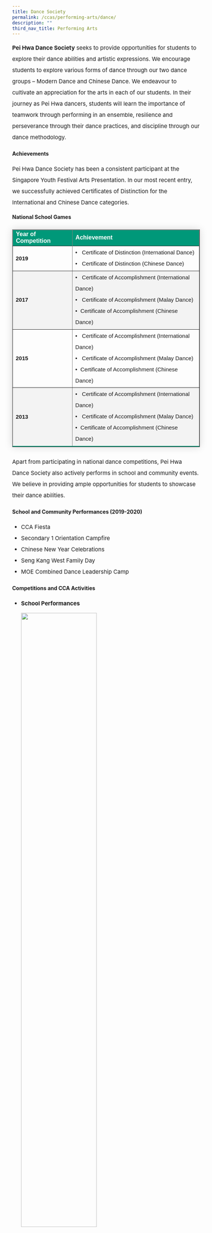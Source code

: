 ```yaml
---
title: Dance Society
permalink: /ccas/performing-arts/dance/
description: ""
third_nav_title: Performing Arts
---
```

<!doctype html>
<html>
<head>
<meta charset="utf-8">
<title>Untitled Document</title>
</head>

<body>
<p style="font-size:15px; line-height:2;margin-top:15px;"><strong>Pei Hwa Dance Society</strong> seeks to provide opportunities for students to explore their dance abilities and artistic expressions. We encourage students to explore various forms of dance through our two dance groups &ndash; Modern Dance and Chinese Dance. We endeavour to cultivate an appreciation for the arts in each of our students. In their journey as Pei Hwa dancers, students will learn the importance of teamwork through performing in an ensemble, resilience and perseverance through their dance practices, and discipline through our dance methodology.</p>

<h4><strong>Achievements</strong></h4>
<p style="font-size:15px; line-height:2;margin-top:15px;">Pei Hwa Dance Society has been a consistent participant at the Singapore Youth Festival Arts Presentation. In our most recent entry, we successfully achieved Certificates of Distinction for the International and Chinese Dance categories.</p>

<table border="1" style="border-collapse: collapse;margin: 25px 0;font-size:15px;font-family: sans-serif;box-shadow: 0 0 20px rgba(0, 0, 0, 0.15);">
<thead style="background-color: #009879; font-weight: bold; font-size: 16px;">
<tr>
				<td style="text-align:left;color:white;">Year of Competition</td>
				<td style="text-align:left;color:white;">Achievement</td>
			</tr>
</thead>

<tbody>
<tr><strong>National School Games</strong></tr>
<tr>
		<td>
			<strong>2019</strong>
		</td>
		<td style="font-size:15px; line-height:2">
				&#8226; &nbsp; Certificate of Distinction (International Dance)<br>
				&#8226; &nbsp; Certificate of Distinction (Chinese Dance)<br>
		</td>
</tr>
									
<tr style="background-color:#f3f3f3;">
		<td>
			<strong>2017</strong>
		</td>
		<td style="font-size:15px; line-height:2">
				&#8226; &nbsp; Certificate of Accomplishment (International Dance)<br>
				&#8226; &nbsp; Certificate of Accomplishment (Malay Dance)<br>
				&#8226;&nbsp; Certificate of Accomplishment (Chinese Dance)<br>
		</td>
</tr>
	
<tr>
		<td>
			<strong>2015</strong>
		</td>
		<td style="font-size:15px; line-height:2">
				&#8226; &nbsp; Certificate of Accomplishment (International Dance)<br>
				&#8226; &nbsp; Certificate of Accomplishment (Malay Dance)<br>
				&#8226;&nbsp; Certificate of Accomplishment (Chinese Dance)<br>
		</td>
</tr>
									
<tr style="background-color:#f3f3f3;border-bottom: 2px solid #009879;">
		<td>
			<strong>2013</strong>
		</td>
		<td style="font-size:15px; line-height:2">
				&#8226; &nbsp; Certificate of Accomplishment (International Dance)<br>
				&#8226; &nbsp; Certificate of Accomplishment (Malay Dance)<br>
				&#8226;&nbsp; Certificate of Accomplishment (Chinese Dance)<br>
		</td>
	</tr>
	
</tbody>
</table>
	
<p style="font-size:15px; line-height:2;margin-top:15px;">Apart from participating in national dance competitions, Pei Hwa Dance Society also actively performs in school and community events. We believe in providing ample opportunities for students to showcase their dance abilities.</p>

<h4><strong>School and Community Performances (2019-2020)</strong></h4>

<ul>
		<li style="font-size:15px; line-height:2;"> CCA Fiesta</li>
		<li style="font-size:15px; line-height:2;"> Secondary 1 Orientation Campfire</li>
		<li style="font-size:15px; line-height:2;"> Chinese New Year Celebrations</li>
		<li style="font-size:15px; line-height:2;"> Seng Kang West Family Day</li>
		<li style="font-size:15px; line-height:2;"> MOE Combined Dance Leadership Camp</li>
	</ul>
	
<h4><strong>Competitions and CCA Activities</strong></h4>
<ul>
		<li style="font-size:15px; line-height:2;">
			<strong> School Performances</strong><br>
			<img style="width: 65%;margin-top:10px;" src="/images/dance1.jpg" /><p style="text-align: center; font-size:13px;margin-top:5px;">Teachers&rsquo; Day Performance 2019</p>
		</li>
		<li style="font-size:15px; line-height:2;">
			<strong> Community Events</strong><br>
			<img style="width: 65%; margin-top:10px;" src="/images/dance2.jpg" /><p style="text-align: center; font-size:13px;margin-top:5px;">Performance at Anchorvale Community Club 2018</p><br>
			<img style="width: 65%; margin-top:10px;"  src="/images/dance3.jpg" /><p style="text-align: center; font-size:13px;margin-top:5px;">Performance at Seng Kang West Family Day 2019</p>
		</li>
		<li style="font-size:15px; line-height:2;">
			<strong> National Competitions</strong><br>
			<img style="width: 65%; margin-top:10px;" src="/images/dance5.jpg" /><p style="text-align: center; font-size:13px;margin-top:5px;">SYF (International Dance) 2019</p><br>
			<img style="width: 65%; margin-top:10px;" src="/images/dance4.jpg"  /><p style="text-align: center; font-size:13px;margin-top:5px;">SYF (Chinese Dance) 2019</p>
		</li>
</ul>


<h4><strong>Student Testimonials</strong></h4>
<blockquote style="font-size: 15px;
  width:100%;
  margin:50px auto;
  font-family:Open Sans;
  font-style:italic;
  color: #555555;
  padding:1.2em 25px 1.2em 25px;
  border-left:8px solid #78C0A8 ;
  line-height:1.6;
  position: relative;
  background:#EDEDED;">
"In Pei Hwa Dance Society, we perform as an ensemble. Above all, we value the importance of camaraderie, harmony and unity. The bonds that are forged through hours of dance practices together, leave an indelible mark on every Pei Hwa dancer. Even upon graduation, our dancers remain tight-knit and supportive of one another.
	<br>
	<br>
	We also lead a strong and robust mentorship programme. Our dance seniors and alumni are ever ready to dedicate their time and effort towards guiding and mentoring their dance juniors. In Pei Hwa Dance Society, everyone strives towards a common goal, and no student gets left behind."
	<img align="center" alt="" src="/images/dance6.png" style="width:70%; margin-top:10px"><br>
	<img align="center" alt="" src="/images/dance7.png" style="width:70%;">
	</blockquote>

<h4><strong>CCA Details</strong></h4>
<table border="1" style="width:100%;">
	<tbody>
		<tr>
			<td style="background-color: #54585d; font-weight: bold; font-size: 15px; border: 1px solid #54585d; color:white;border-bottom: 1px solid #dddddd;width:24%;">Teacher-In-Charge</td>
			<td style="border: 1px solid #dddfe1;font-size: 15px;">Mdm Tan Pan Ying Ranice</td>
		</tr>

<tr>
			<td style="background-color: #54585d; font-weight: bold; font-size: 15px; border: 1px solid #54585d;border-bottom: 1px solid #dddddd; color:white;">CCA Teacher(s)</td>
			<td style="border: 1px solid #dddfe1;font-size: 15px;">Ms Joanne Teo<br>Mrs Michelle Neo</td>
		</tr>

<tr>
			<td style="background-color: #54585d; font-weight: bold; font-size: 15px; border: 1px solid #54585d; color:white;border-bottom: 1px solid #dddddd;">CCA Schedule</td>
			<td style="border: 1px solid #dddfe1;font-size: 15px;">Tuesday, 3.30pm – 6.00pm<br>Friday, 2.30pm – 6.00pm</td>
		</tr>
		
<tr>
			<td style="background-color: #54585d; font-weight: bold; font-size: 15px; border: 1px solid #54585d; color:white;">Venues</td>
			<td style="border: 1px solid #dddfe1;font-size: 15px;">Odd Week: Res B, Res C, Res 4 &amp; Res 6 Classrooms <br>Even Week: Music Room &amp; Dance Studio</td>
		</tr>
		
</tbody>
	</table>
</body>
</html>